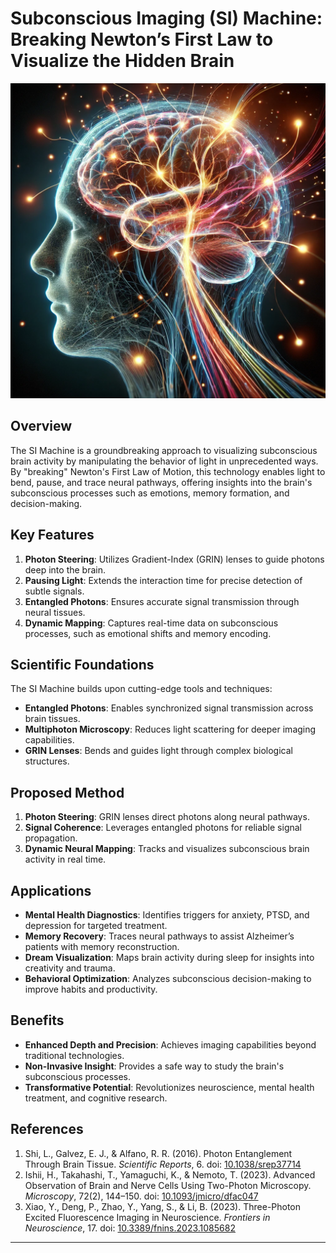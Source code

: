 # Subconscious Imaging (SI) Machine: Breaking Newton’s First Law to Visualize the Hidden Brain

<img src="https://raw.githubusercontent.com/abdullah-gamil05/ImageBasedAnatomy_Tasks/main/task4_Si_Machine/assets/brain_photons.png" alt="brain_photons" width="600" />


## Overview
The SI Machine is a groundbreaking approach to visualizing subconscious brain activity by manipulating the behavior of light in unprecedented ways. By "breaking" Newton's First Law of Motion, this technology enables light to bend, pause, and trace neural pathways, offering insights into the brain's subconscious processes such as emotions, memory formation, and decision-making.

## Key Features
1. **Photon Steering**: Utilizes Gradient-Index (GRIN) lenses to guide photons deep into the brain.
2. **Pausing Light**: Extends the interaction time for precise detection of subtle signals.
3. **Entangled Photons**: Ensures accurate signal transmission through neural tissues.
4. **Dynamic Mapping**: Captures real-time data on subconscious processes, such as emotional shifts and memory encoding.

## Scientific Foundations
The SI Machine builds upon cutting-edge tools and techniques:
- **Entangled Photons**: Enables synchronized signal transmission across brain tissues.
- **Multiphoton Microscopy**: Reduces light scattering for deeper imaging capabilities.
- **GRIN Lenses**: Bends and guides light through complex biological structures.

## Proposed Method
1. **Photon Steering**: GRIN lenses direct photons along neural pathways.
2. **Signal Coherence**: Leverages entangled photons for reliable signal propagation.
3. **Dynamic Neural Mapping**: Tracks and visualizes subconscious brain activity in real time.

## Applications
- **Mental Health Diagnostics**: Identifies triggers for anxiety, PTSD, and depression for targeted treatment.
- **Memory Recovery**: Traces neural pathways to assist Alzheimer’s patients with memory reconstruction.
- **Dream Visualization**: Maps brain activity during sleep for insights into creativity and trauma.
- **Behavioral Optimization**: Analyzes subconscious decision-making to improve habits and productivity.

## Benefits
- **Enhanced Depth and Precision**: Achieves imaging capabilities beyond traditional technologies.
- **Non-Invasive Insight**: Provides a safe way to study the brain's subconscious processes.
- **Transformative Potential**: Revolutionizes neuroscience, mental health treatment, and cognitive research.

## References
1. Shi, L., Galvez, E. J., & Alfano, R. R. (2016). Photon Entanglement Through Brain Tissue. *Scientific Reports*, 6. doi: [10.1038/srep37714](https://doi.org/10.1038/srep37714)
2. Ishii, H., Takahashi, T., Yamaguchi, K., & Nemoto, T. (2023). Advanced Observation of Brain and Nerve Cells Using Two-Photon Microscopy. *Microscopy*, 72(2), 144–150. doi: [10.1093/jmicro/dfac047](https://doi.org/10.1093/jmicro/dfac047)
3. Xiao, Y., Deng, P., Zhao, Y., Yang, S., & Li, B. (2023). Three-Photon Excited Fluorescence Imaging in Neuroscience. *Frontiers in Neuroscience*, 17. doi: [10.3389/fnins.2023.1085682](https://doi.org/10.3389/fnins.2023.1085682)

---

